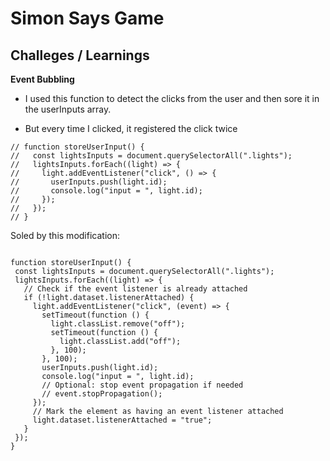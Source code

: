 # Simon Says Game

## Challeges / Learnings

**Event Bubbling**

- I used this function to detect the clicks from the user and then sore it in the userInputs array.

- But every time I clicked, it registered the click twice

```
// function storeUserInput() {
//   const lightsInputs = document.querySelectorAll(".lights");
//   lightsInputs.forEach((light) => {
//     light.addEventListener("click", () => {
//       userInputs.push(light.id);
//       console.log("input = ", light.id);
//     });
//   });
// }

```

Soled by this modification:

```

function storeUserInput() {
 const lightsInputs = document.querySelectorAll(".lights");
 lightsInputs.forEach((light) => {
   // Check if the event listener is already attached
   if (!light.dataset.listenerAttached) {
     light.addEventListener("click", (event) => {
       setTimeout(function () {
         light.classList.remove("off");
         setTimeout(function () {
           light.classList.add("off");
         }, 100);
       }, 100);
       userInputs.push(light.id);
       console.log("input = ", light.id);
       // Optional: stop event propagation if needed
       // event.stopPropagation();
     });
     // Mark the element as having an event listener attached
     light.dataset.listenerAttached = "true";
   }
 });
}
```
